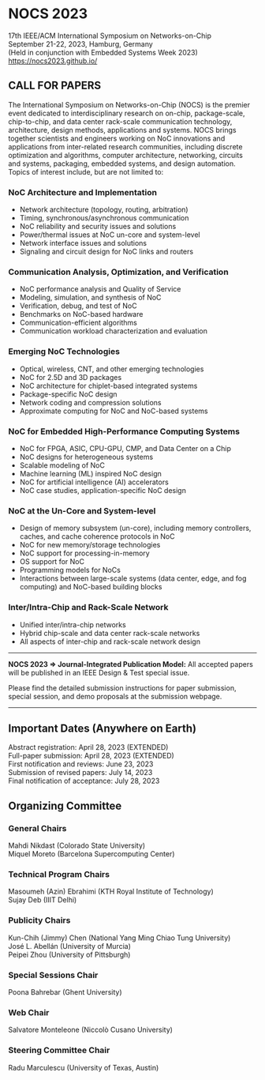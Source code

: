 NOCS 2023
=========

17th IEEE/ACM International Symposium on Networks-on-Chip  
September 21-22, 2023, Hamburg, Germany  
(Held in conjunction with Embedded Systems Week 2023)  
https://nocs2023.github.io/  

## CALL FOR PAPERS

The International Symposium on Networks-on-Chip (NOCS) is the premier event dedicated to interdisciplinary research on on-chip, package-scale, chip-to-chip, and data center rack-scale communication technology, architecture, design methods, applications and systems. NOCS brings together scientists and engineers working on NoC innovations and applications from inter-related research communities, including discrete optimization and algorithms, computer architecture, networking, circuits and systems, packaging, embedded systems, and design automation. Topics of interest include, but are not limited to:

### NoC Architecture and Implementation
- Network architecture (topology, routing, arbitration)
- Timing, synchronous/asynchronous communication
- NoC reliability and security issues and solutions
- Power/thermal issues at NoC un-core and system-level
- Network interface issues and solutions
- Signaling and circuit design for NoC links and routers

### Communication Analysis, Optimization, and Verification
- NoC performance analysis and Quality of Service
- Modeling, simulation, and synthesis of NoC
- Verification, debug, and test of NoC
- Benchmarks on NoC-based hardware
- Communication-efficient algorithms
- Communication workload characterization and evaluation

### Emerging NoC Technologies
- Optical, wireless, CNT, and other emerging technologies
- NoC for 2.5D and 3D packages
- NoC architecture for chiplet-based integrated systems
- Package-specific NoC design
- Network coding and compression solutions
- Approximate computing for NoC and NoC-based systems

### NoC for Embedded High-Performance Computing Systems
- NoC for FPGA, ASIC, CPU-GPU, CMP, and Data Center on a Chip
- NoC designs for heterogeneous systems
- Scalable modeling of NoC
- Machine learning (ML) inspired NoC design
- NoC for artificial intelligence (AI) accelerators
- NoC case studies, application-specific NoC design

### NoC at the Un-Core and System-level
- Design of memory subsystem (un-core), including memory controllers, caches, and cache coherence protocols in NoC
- NoC for new memory/storage technologies
- NoC support for processing-in-memory
- OS support for NoC
- Programming models for NoCs
- Interactions between large-scale systems (data center, edge, and fog computing) and NoC-based building blocks


### Inter/Intra-Chip and Rack-Scale Network
- Unified inter/intra-chip networks
- Hybrid chip-scale and data center rack-scale networks
- All aspects of inter-chip and rack-scale network design


--------------------------------------------------------------------------------

**NOCS 2023 => Journal-Integrated Publication Model:** All accepted papers will be published in an IEEE Design & Test special issue.

Please find the detailed submission instructions for paper submission, special session, and demo proposals at the submission webpage.

--------------------------------------------------------------------------------

## Important Dates (Anywhere on Earth)
Abstract registration: April 28, 2023 (EXTENDED)  
Full-paper submission: April 28, 2023 (EXTENDED)  
First notification and reviews: June 23, 2023  
Submission of revised papers: July 14, 2023  
Final notification of acceptance: July 28, 2023  

## Organizing Committee

### General Chairs
Mahdi Nikdast (Colorado State University)  
Miquel Moreto (Barcelona Supercomputing Center)  

### Technical Program Chairs
Masoumeh (Azin) Ebrahimi (KTH Royal Institute of Technology)  
Sujay Deb (IIIT Delhi)  

### Publicity Chairs
Kun-Chih (Jimmy) Chen (National Yang Ming Chiao Tung University)  
José L. Abellán (University of Murcia)  
Peipei Zhou (University of Pittsburgh)  

### Special Sessions Chair
Poona Bahrebar (Ghent University)  

### Web Chair
Salvatore Monteleone (Niccolò Cusano University)  

### Steering Committee Chair
Radu Marculescu (University of Texas, Austin)  
